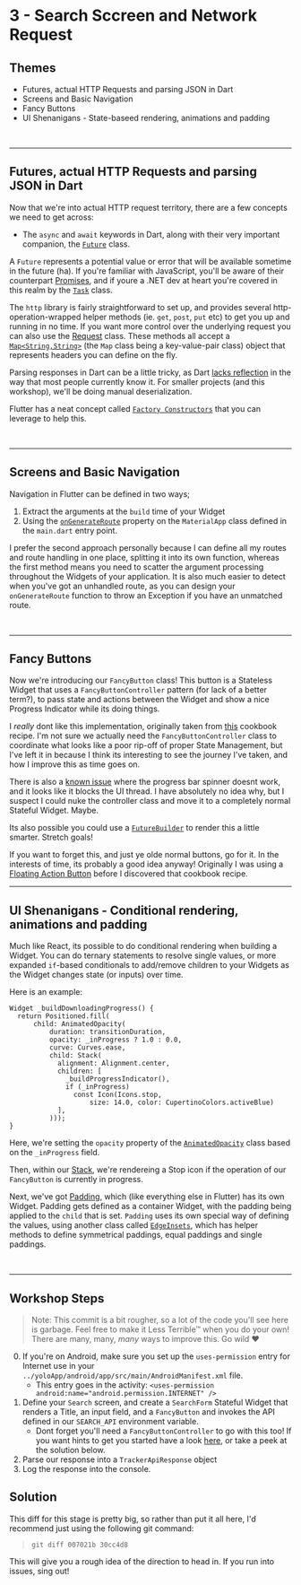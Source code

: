 # 3 - Search Sccreen and Network Request

## Themes

- Futures, actual HTTP Requests and parsing JSON in Dart
- Screens and Basic Navigation
- Fancy Buttons
- UI Shenanigans - State-baseed rendering, animations and padding

<br/>

---

## Futures, actual HTTP Requests and parsing JSON in Dart

Now that we're into actual HTTP request territory, there are a few concepts we need to get across:

- The `async` and `await` keywords in Dart, along with their very important companion, the [`Future`](https://api.dart.dev/stable/2.13.4/dart-async/Future-class.html) class.

A `Future` represents a potential value or error that will be available sometime in the future (ha). If you're familiar with JavaScript, you'll be aware of their counterpart [Promises](https://developer.mozilla.org/en-US/docs/Web/JavaScript/Reference/Global_Objects/Promise), and if youre a .NET dev at heart you're covered in this realm by the [`Task`](https://docs.microsoft.com/en-us/dotnet/api/system.threading.tasks.task?view=net-5.0) class.

The `http` library is fairly straightforward to set up, and provides several http-operation-wrapped helper methods (ie. `get`, `post`, `put` etc) to get you up and running in no time. If you want more control over the underlying request you can also use the [Request](https://pub.dev/documentation/http/latest/http/Request-class.html) class. These methods all accept a [`Map<String,String>`](https://api.dart.dev/stable/2.13.4/dart-core/Map-class.html) (the `Map` class being a key-value-pair class) object that represents headers you can define on the fly.

Parsing responses in Dart can be a little tricky, as Dart [lacks reflection](https://flutter.dev/docs/development/data-and-backend/json#is-there-a-gsonjacksonmoshi-equivalent-in-flutter) in the way that most people currently know it. For smaller projects (and this workshop), we'll be doing manual deserialization.

Flutter has a neat concept called [`Factory Constructors`](https://dart.dev/guides/language/language-tour#factory-constructors) that you can leverage to help this.

<br/>

---

## Screens and Basic Navigation

Navigation in Flutter can be defined in two ways;

1. Extract the arguments at the `build` time of your Widget
2. Using the [`onGenerateRoute`](https://api.flutter.dev/flutter/widgets/WidgetsApp/onGenerateRoute.html) property on the `MaterialApp` class defined in the `main.dart` entry point.

I prefer the second approach personally because I can define all my routes and route handling in one place, splitting it into its own function, whereas the first method means you need to scatter the argument processing throughout the Widgets of your application. It is also much easier to detect when you've got an unhandled route, as you can design your `onGenerateRoute` function to throw an Exception if you have an unmatched route.

<br/>

---

## Fancy Buttons

Now we're introducing our `FancyButton` class! This button is a Stateless Widget that uses a `FancyButtonController` pattern (for lack of a better term?), to pass state and actions between the Widget and show a nice Progress Indicator while its doing things.

I _really_ dont like this implementation, originally taken from [this](https://flutter.dev/docs/cookbook/effects/download-button) cookbook recipe. I'm not sure we actually need the `FancyButtonController` class to coordinate what looks like a poor rip-off of proper State Management, but I've left it in because I think its interesting to see the journey I've taken, and how I improve this as time goes on.

There is also a [known issue](../README.md#known-issues-lol-because-of-course-there-are) where the progress bar spinner doesnt work, and it looks like it blocks the UI thread. I have absolutely no idea why, but I suspect I could nuke the controller class and move it to a completely normal Stateful Widget. Maybe.

Its also possible you could use a [`FutureBuilder`](https://api.flutter.dev/flutter/widgets/FutureBuilder-class.html) to render this a little smarter. Stretch goals!

If you want to forget this, and just ye olde normal buttons, go for it. In the interests of time, its probably a good idea anyway! Originally I was using a [Floating Action Button](https://api.flutter.dev/flutter/material/FloatingActionButton-class.html) before I discovered that cookbook recipe.
<br/>

---

## UI Shenanigans - Conditional rendering, animations and padding

Much like React, its possible to do conditional rendering when building a Widget. You can do ternary statements to resolve single values, or more expanded `if`-based conditionals to add/remove children to your Widgets as the Widget changes state (or inputs) over time.

Here is an example:

```
Widget _buildDownloadingProgress() {
  return Positioned.fill(
      child: AnimatedOpacity(
          duration: transitionDuration,
          opacity: _inProgress ? 1.0 : 0.0,
          curve: Curves.ease,
          child: Stack(
            alignment: Alignment.center,
            children: [
              _buildProgressIndicator(),
              if (_inProgress)
                const Icon(Icons.stop,
                    size: 14.0, color: CupertinoColors.activeBlue)
            ],
          )));
}
```

Here, we're setting the `opacity` property of the [`AnimatedOpacity`](https://api.flutter.dev/flutter/widgets/AnimatedOpacity-class.html) class based on the `_inProgress` field.

Then, within our [Stack](https://api.flutter.dev/flutter/widgets/Stack-class.html), we're rendereing a Stop icon if the operation of our `FancyButton` is currently in progress.

Next, we've got [Padding](https://api.flutter.dev/flutter/widgets/Padding-class.html), which (like everything else in Flutter) has its own Widget. Padding gets defined as a container Widget, with the padding being applied to the `child` that is set. `Padding` uses its own special way of defining the values, using another class called [`EdgeInsets`](https://api.flutter.dev/flutter/painting/EdgeInsets-class.html), which has helper methods to define symmetrical paddings, equal paddings and single paddings.

<br/>

---

## Workshop Steps

> Note: This commit is a bit rougher, so a lot of the code you'll see here is garbage. Feel free to make it Less Terrible™ when you do your own! There are many, many, _many_ ways to improve this. Go wild ❤️

0. If you're on Android, make sure you set up the `uses-permission` entry for Internet use in your `../yoloApp/android/app/src/main/AndroidManifest.xml` file.
   - This entry goes in the activity: `<uses-permission android:name="android.permission.INTERNET" />`
1. Define your `Search` screen, and create a `SearchForm` Stateful Widget that renders a Title, an input field, and a `FancyButton` and invokes the API defined in our `SEARCH_API` environment variable.
   - Dont forget you'll need a `FancyButtonController` to go with this too! If you want hints to get you started have a look [here](https://flutter.dev/docs/cookbook/effects/download-button), or take a peek at the solution below.
2. Parse our response into a `TrackerApiResponse` object
3. Log the response into the console.

## Solution

This diff for this stage is pretty big, so rather than put it all here, I'd recommend just using the following git command:

> `git diff 007021b 30cc4d8`

This will give you a rough idea of the direction to head in. If you run into issues, sing out!

